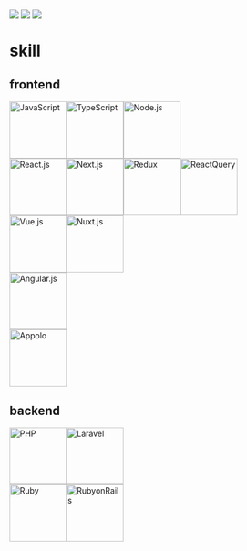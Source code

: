 
<img align="center" src="https://github-readme-stats.vercel.app/api/?username=ofuji-works&show_icons=true&count_private=true&hide_rank=true&hide_title=true&theme=Gradient" />
<img align="center" src="https://github-readme-stats.vercel.app/api/top-langs/?username=ofuji-works&layout=compact&hide_title=true&theme=Gradient" />
<img align="center" src="https://github-readme-stats.vercel.app/api/pin/?username=ofuji-works&repo=blog-app" />

# skill

## frontend
<div style="display: flex;">
  <img src="https://user-images.githubusercontent.com/66583021/174828062-b3051846-fa5f-4623-b5e9-d61660398a96.svg" alt="JavaScript" width="100" />
  <img src="https://user-images.githubusercontent.com/66583021/174828098-ae621e39-d030-4911-9851-b425faec35b9.svg" alt="TypeScript" width="100" />
  <img src="https://user-images.githubusercontent.com/66583021/174828075-b1fff0b7-9947-42b0-ade0-56782cc40cb2.svg" alt="Node.js" width="100" />
</div>
<div style="display: flex;">
  <img src="https://user-images.githubusercontent.com/66583021/174828031-75e5a4be-5a8c-47c4-b9f4-283ec2acb904.svg" alt="React.js" width="100" />
  <img src="https://user-images.githubusercontent.com/66583021/174828072-97da4e66-b0b4-40a0-b462-28e813d7e23e.svg" alt="Next.js" width="100" />
  <img src="https://user-images.githubusercontent.com/66583021/174828087-1b7afbd5-2dc6-46b4-8670-f86ecc66d9ed.svg" alt="Redux" width="100" />
  <img src="https://user-images.githubusercontent.com/66583021/174828083-a6825f0b-0053-4d0b-a681-b3194504c40c.svg" alt="ReactQuery" width="100" />
</div>
<div style="display: flex;">
  <img src="https://user-images.githubusercontent.com/66583021/174828102-616d53e5-8856-4d5e-b735-164ef668f40c.svg" alt="Vue.js" width="100" />
  <img src="https://user-images.githubusercontent.com/66583021/174828142-5e28f004-75da-408e-95c9-edc33a4a743c.svg" alt="Nuxt.js" width="100" />
</div>
<div style="display: flex;">
  <img src="https://user-images.githubusercontent.com/66583021/174828135-1023247e-dd5c-44cd-81d2-05ff1c319a9f.svg" alt="Angular.js" width="100" />
</div>
<div style="display: flex;">
  <img src="https://user-images.githubusercontent.com/66583021/174828138-20c3483a-4ee0-4a64-b564-02960717f98f.svg" alt="Appolo" width="100" />
</div>

## backend
<div style="display: flex;">
  <img src="https://user-images.githubusercontent.com/66583021/174828077-4191f7eb-13e6-4108-a797-471b2934b970.svg" alt="PHP" width="100" />
  <img src="https://user-images.githubusercontent.com/66583021/174828070-6d9d9f5c-1ab6-43ac-99bb-c143aa10447c.svg" alt="Laravel" width="100" />
</div>
<div style="display: flex;">
  <img src="https://user-images.githubusercontent.com/66583021/174828096-83686d5d-6f92-43b8-85f4-0f9afc3b2283.svg" alt="Ruby" width="100" />
  <img src="https://user-images.githubusercontent.com/66583021/174828080-d7a7cd2d-3ba4-49d0-9b6e-79ff81df3010.svg" alt="RubyonRails" width="100" />
</div>

